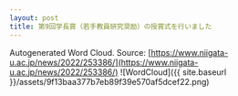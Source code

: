 ```yaml
---
layout: post
title: 第9回学長賞（若手教員研究奨励）の授賞式を行いました
---
```

Autogenerated Word Cloud.
Source\: [https://www.niigata-u.ac.jp/news/2022/253386/](https://www.niigata-u.ac.jp/news/2022/253386/)
![WordCloud]({{ site.baseurl }}/assets/9f13baa377b7eb89f39e570af5dcef22.png)
